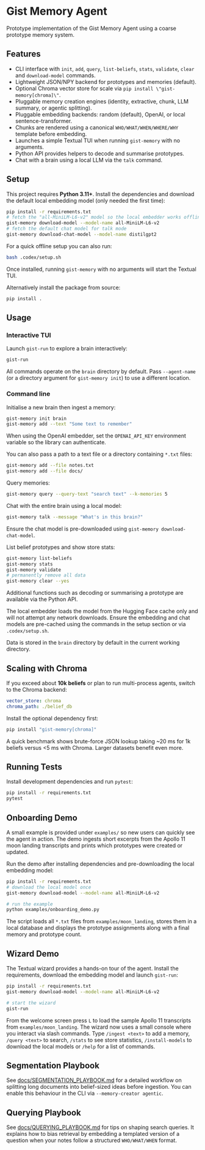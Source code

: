 # Gist Memory Agent

Prototype implementation of the Gist Memory Agent using a coarse prototype memory system.

## Features

- CLI interface with `init`, `add`, `query`, `list-beliefs`, `stats`,
  `validate`, `clear` and `download-model` commands.
- Lightweight JSON/NPY backend for prototypes and memories (default).
- Optional Chroma vector store for scale via ``pip install \"gist-memory[chroma]\"``.
- Pluggable memory creation engines (identity, extractive, chunk, LLM summary, or agentic splitting).
- Pluggable embedding backends: random (default), OpenAI, or local sentence-transformer.
- Chunks are rendered using a canonical ``WHO/WHAT/WHEN/WHERE/WHY`` template before embedding.
- Launches a simple Textual TUI when running `gist-memory` with no arguments.
- Python API provides helpers to decode and summarise prototypes.
- Chat with a brain using a local LLM via the `talk` command.

## Setup

This project requires **Python 3.11+**.  Install the dependencies and download
the default local embedding model (only needed the first time):

```bash
pip install -r requirements.txt
# fetch the "all-MiniLM-L6-v2" model so the local embedder works offline
gist-memory download-model --model-name all-MiniLM-L6-v2
# fetch the default chat model for talk mode
gist-memory download-chat-model --model-name distilgpt2
```

For a quick offline setup you can also run:

```bash
bash .codex/setup.sh
```

Once installed, running `gist-memory` with no arguments will start the Textual TUI.

Alternatively install the package from source:

```bash
pip install .
```

## Usage

### Interactive TUI

Launch ``gist-run`` to explore a brain interactively:

```bash
gist-run
```

All commands operate on the ``brain`` directory by default. Pass
``--agent-name`` (or a directory argument for ``gist-memory init``) to use a
different location.

### Command line

Initialise a new brain then ingest a memory:

```bash
gist-memory init brain
gist-memory add --text "Some text to remember"
```

When using the OpenAI embedder, set the ``OPENAI_API_KEY`` environment
variable so the library can authenticate.

You can also pass a path to a text file or a directory containing ``*.txt``
files:

```bash
gist-memory add --file notes.txt
gist-memory add --file docs/
```

Query memories:

```bash
gist-memory query --query-text "search text" --k-memories 5
```

Chat with the entire brain using a local model:

```bash
gist-memory talk --message "What's in this brain?"
```
Ensure the chat model is pre-downloaded using `gist-memory download-chat-model`.

List belief prototypes and show store stats:

```bash
gist-memory list-beliefs
gist-memory stats
gist-memory validate
# permanently remove all data
gist-memory clear --yes
```

Additional functions such as decoding or summarising a prototype are
available via the Python API.

The local embedder loads the model from the Hugging Face cache only and will not
attempt any network downloads. Ensure the embedding and chat models are
pre-cached using the commands in the setup section or via `.codex/setup.sh`.

Data is stored in the `brain` directory by default in the current working directory.

## Scaling with Chroma

If you exceed about **10k beliefs** or plan to run multi-process agents, switch to
the Chroma backend:

```yaml
vector_store: chroma
chroma_path: ./belief_db
```

Install the optional dependency first:

```bash
pip install "gist-memory[chroma]"
```

A quick benchmark shows brute-force JSON lookup taking ~20 ms for 1k beliefs
versus <5 ms with Chroma. Larger datasets benefit even more.

## Running Tests

Install development dependencies and run `pytest`:

```bash
pip install -r requirements.txt
pytest
```

## Onboarding Demo

A small example is provided under `examples/` so new users can quickly see the
agent in action.  The demo ingests short excerpts from the Apollo&nbsp;11 moon
landing transcripts and prints which prototypes were created or updated.

Run the demo after installing dependencies and pre-downloading the local
embedding model:

```bash
pip install -r requirements.txt
# download the local model once
gist-memory download-model --model-name all-MiniLM-L6-v2

# run the example
python examples/onboarding_demo.py
```

The script loads all `*.txt` files from `examples/moon_landing`, stores them in a
local database and displays the prototype assignments along with a final memory
and prototype count.

## Wizard Demo

The Textual wizard provides a hands-on tour of the agent. Install the
requirements, download the embedding model and launch ``gist-run``:

```bash
pip install -r requirements.txt
gist-memory download-model --model-name all-MiniLM-L6-v2

# start the wizard
gist-run
```

From the welcome screen press ``L`` to load the sample Apollo 11 transcripts
from ``examples/moon_landing``. The wizard now uses a small console where you
interact via slash commands. Type ``/ingest <text>`` to add a memory, ``/query
<text>`` to search, ``/stats`` to see store statistics, ``/install-models`` to
download the local models or ``/help`` for a list of commands.

## Segmentation Playbook

See [docs/SEGMENTATION_PLAYBOOK.md](docs/SEGMENTATION_PLAYBOOK.md) for a detailed workflow on splitting long documents into belief-sized ideas before ingestion. You can enable this behaviour in the CLI via `--memory-creator agentic`.

## Querying Playbook

See [docs/QUERYING_PLAYBOOK.md](docs/QUERYING_PLAYBOOK.md) for tips on shaping search queries. It explains how to bias retrieval by embedding a templated version of a question when your notes follow a structured `WHO/WHAT/WHEN` format.
